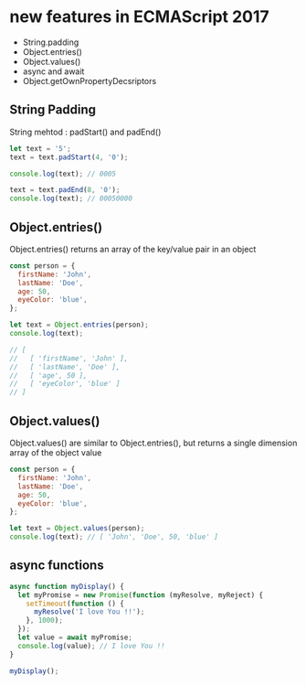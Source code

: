 # new features in ECMAScript 2017

- String.padding
- Object.entries()
- Object.values()
- async and await
- Object.getOwnPropertyDecsriptors

## String Padding

String mehtod : padStart() and padEnd()

```js
let text = '5';
text = text.padStart(4, '0');

console.log(text); // 0005

text = text.padEnd(8, '0');
console.log(text); // 00050000
```

## Object.entries()

Object.entries() returns an array of the key/value pair in an object

```js
const person = {
  firstName: 'John',
  lastName: 'Doe',
  age: 50,
  eyeColor: 'blue',
};

let text = Object.entries(person);
console.log(text);

// [
//   [ 'firstName', 'John' ],
//   [ 'lastName', 'Doe' ],
//   [ 'age', 50 ],
//   [ 'eyeColor', 'blue' ]
// ]
```

## Object.values()

Object.values() are similar to Object.entries(), but returns a single dimension array of the object value

```js
const person = {
  firstName: 'John',
  lastName: 'Doe',
  age: 50,
  eyeColor: 'blue',
};

let text = Object.values(person);
console.log(text); // [ 'John', 'Doe', 50, 'blue' ]
```

## async functions

```js
async function myDisplay() {
  let myPromise = new Promise(function (myResolve, myReject) {
    setTimeout(function () {
      myResolve('I love You !!');
    }, 1000);
  });
  let value = await myPromise;
  console.log(value); // I love You !!
}

myDisplay();
```

